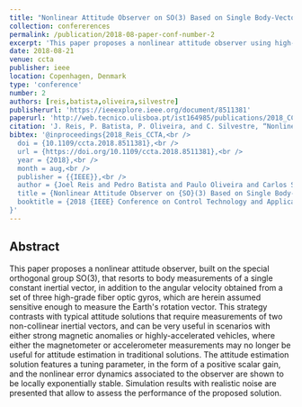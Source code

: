 ```yaml
---
title: "Nonlinear Attitude Observer on SO(3) Based on Single Body-Vector Measurements"
collection: confererences
permalink: /publication/2018-08-paper-conf-number-2
excerpt: 'This paper proposes a nonlinear attitude observer using high-grade fiber optic gyros.'
date: 2018-08-21
venue: ccta
publisher: ieee
location: Copenhagen, Denmark
type: 'conference'
number: 2
authors: [reis,batista,oliveira,silvestre]
publisherurl: 'https://ieeexplore.ieee.org/document/8511381'
paperurl: 'http://web.tecnico.ulisboa.pt/ist164985/publications/2018_CCTA_Nonlinear_Attitude_Observer_on_SO3_Based_on_Single_Body-Vector_Measurements.pdf'
citation: 'J. Reis, P. Batista, P. Oliveira, and C. Silvestre, “Nonlinear Attitude Observer on SO(3) Based on Single Body-Vector Measurements,” 2018 IEEE Conference on Control Technology and Applications (CCTA). IEEE, Aug. 2018.'
bibtex: '@inproceedings{2018_Reis_CCTA,<br />
  doi = {10.1109/ccta.2018.8511381},<br />
  url = {https://doi.org/10.1109/ccta.2018.8511381},<br />
  year = {2018},<br />
  month = aug,<br />
  publisher = {{IEEE}},<br />
  author = {Joel Reis and Pedro Batista and Paulo Oliveira and Carlos Silvestre},<br />
  title = {Nonlinear Attitude Observer on {SO}(3) Based on Single Body-Vector Measurements},<br />
  booktitle = {2018 {IEEE} Conference on Control Technology and Applications ({CCTA})}<br />
}' 
---
```

**Abstract**
---
This paper proposes a nonlinear attitude observer, built on the special orthogonal group SO(3), that resorts to body measurements of a single constant inertial vector, in addition to the angular velocity obtained from a set of three high-grade fiber optic gyros, which are herein assumed sensitive enough to measure the Earth's rotation vector.
This strategy contrasts with typical attitude solutions that require measurements of two non-collinear inertial vectors, and can be very useful in scenarios with either strong magnetic anomalies or highly-accelerated vehicles, where either the magnetometer or accelerometer measurements may no longer be useful for attitude estimation in traditional solutions.
The attitude estimation solution features a tuning parameter, in the form of a positive scalar gain, and the nonlinear error dynamics associated to the observer are shown to be locally exponentially stable.
Simulation results with realistic noise are presented that allow to assess the performance of the proposed solution.
